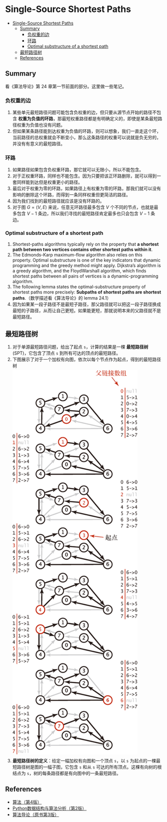 # Single-Source Shortest Paths


<!-- TOC -->

- [Single-Source Shortest Paths](#single-source-shortest-paths)
    - [Summary](#summary)
        - [负权重的边](#负权重的边)
        - [环路](#环路)
        - [Optimal substructure of a shortest path](#optimal-substructure-of-a-shortest-path)
    - [最短路径树](#最短路径树)
    - [References](#references)

<!-- /TOC -->


## Summary
看《算法导论》第 24 章第一节前面的部分。这里做一些笔记。

### 负权重的边
1. 某些单元最短路径问题可能包含负权重的边，但只要从源节点开始的路径不包含 **权重为负值的环路**，那最短权重路径都是有明确定义的，即使是某条最短路径权重为负值也没有问题。
2. 但如果某条路径能到达权重为负值的环路，则可以想象，我们一直走这个环，当前路径的总权重就会不断变小，那么这条路径的权重可以说就是负无穷的，并没有有意义的最短路径。

### 环路
1. 如果路径如果包含负权重环路，那它就可以无限小，所以不能包含。
2. 对于正权重环路，同样也不能包含。因为只要把该正环路删除，就可以得到一套同样能到达但是权重更小的路径。
3. 最后对于权重为零的环路，如果路径上有权重为零的环路，那我们就可以没有影响的删除这个环路，而得到一条同样权重但更简洁的路径。
4. 因为我们找到的最短路径就应该是没有环路的。
5. 对于图 $G=(V, E)$ 来说，任意无环路径最多包含 $V$ 个不同的节点，也就是最多包含 $V-1$ 条边，所以我们寻找的最短路径肯定最多也只会包含 $V-1$ 条边。

### Optimal substructure of a shortest path
1. Shortest-paths algorithms typically rely on the property that **a shortest path between two vertices contains other shortest paths within it**. 
2. The Edmonds-Karp maximum-flow algorithm also relies on this property. Optimal substructure is one of the key indicators that dynamic programming and the greedy method might apply. Dijkstra’s algorithm is a greedy algorithm, and the FloydWarshall algorithm, which finds shortest paths between all pairs of vertices is a dynamic-programming algorithm. 
3. The following lemma states the optimal-substructure property of shortest paths more precisely: **Subpaths of shortest paths are shortest paths**.（数学描述看《算法导论》的 lemma 24.1）
4. 因为如果某一段子路径不是最短子路径，那父路径就可以把这一段子路径换成最短的子路径，从而让自己更短。如果能更短，那就说明本来的父路径就不是最短路径。


## 最短路径树
1. 对于单源最短路径问题，给出了起点 `s`，计算的结果是一棵 **最短路径树** (SPT)，它包含了顶点 `s` 到所有可达的顶点的最短路径。
2. 下图展示了对于一个加权有向图，依次以每个节点作为起点，得到的最短路径树
    <img src="./images/19.png" width="400" style="display: block; margin: 5px 0 10px;" />
3. **最短路径树的定义**：给定一幅加权有向图和一个顶点 `s`，以 `s` 为起点的一棵最短路径树是图的一幅子图，它包含 `s` 和从 `s` 可达的所有顶点。这棵有向树的根结点为 `s`，树的每条路径都是有向图中的一条最短路径。


## References
* [算法（第4版）](https://book.douban.com/subject/19952400/)
* [Python数据结构与算法分析（第2版）](https://book.douban.com/subject/34785178/)
* [算法导论（原书第3版）](https://book.douban.com/subject/20432061/)